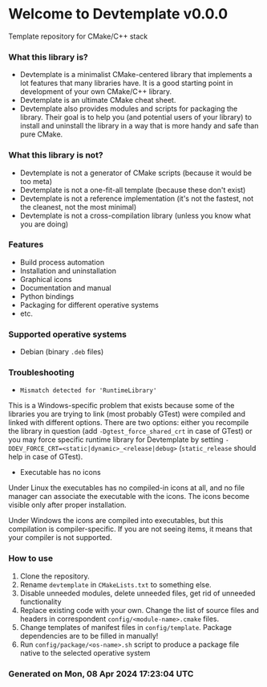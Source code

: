 # Welcome to Devtemplate v0.0.0

Template repository for CMake/C++ stack

### What this library is?
 - Devtemplate is a minimalist CMake-centered library that implements a lot features that many libraries have. It is a good starting point in development of your own CMake/C++ library.
 - Devtemplate is an ultimate CMake cheat sheet.
 - Devtemplate also provides modules and scripts for packaging the library. Their goal is to help you (and potential users of your library) to install and uninstall the library in a way that is more handy and safe than pure CMake.

### What this library is not?
 - Devtemplate is not a generator of CMake scripts (because it would be too meta)
 - Devtemplate is not a one-fit-all template (because these don't exist)
 - Devtemplate is not a reference implementation (it's not the fastest, not the cleanest, not the most minimal)
 - Devtemplate is not a cross-compilation library (unless you know what you are doing)

### Features
 - Build process automation
 - Installation and uninstallation
 - Graphical icons
 - Documentation and manual
 - Python bindings
 - Packaging for different operative systems
 - etc.

### Supported operative systems
 - Debian (binary `.deb` files)

### Troubleshooting
 - `Mismatch detected for 'RuntimeLibrary'`

This is a Windows-specific problem that exists because some of the libraries you are trying to link (most probably GTest) were compiled and linked with different options. There are two options: either you recompile the library in question (add `-Dgtest_force_shared_crt` in case of GTest) or you may force specific runtime library for Devtemplate by setting `-DDEV_FORCE_CRT=<static|dynamic>_<release|debug>` (`static_release` should help in case of GTest).

 - Executable has no icons
 
Under Linux the executables has no compiled-in icons at all, and no file manager can associate the executable with the icons. The icons become visible only after proper installation.

Under Windows the icons are compiled into executables, but this compilation is compiler-specific. If you are not seeing items, it means that your compiler is not supported.

### How to use
 1. Clone the repository.
 2. Rename `devtemplate` in `CMakeLists.txt` to something else.
 3. Disable unneeded modules, delete unneeded files, get rid of unneeded functionality
 4. Replace existing code with your own. Change the list of source files and headers in correspondent `config/<module-name>.cmake` files.
 5. Change templates of manifest files in `config/template`. Package dependencies are to be filled in manually!
 6. Run `config/package/<os-name>.sh` script to produce a package file native to the selected operative system

### Generated on Mon, 08 Apr 2024 17:23:04 UTC
